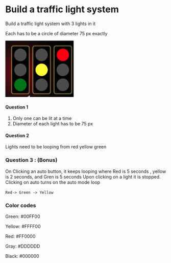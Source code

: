 # Build a traffic light system 




Build a traffic light system with 3 lights in it 


Each has to be a circle of diameter 75 px exactly 

![alt text](image.png)


#### Question 1 
1. Only one can be lit at a time 
2. Diameter of each light has to be 75 px


#### Question 2
Lights need to be looping from red yellow green 

### Question 3  :  (Bonus)
On Clicking an auto button, it keeps looping 
where Red is 5 seconds , yellow is 2 seconds, and Gren is 5 seconds 
Upon clicking on a light it is stopped. 
Clicking on auto turns on the auto mode loop

`Red-> Green -> Yellow`


### Color codes
Green: #00FF00

Yellow: #FFFF00

Red: #FF0000

Gray: #DDDDDD

Black: #000000
